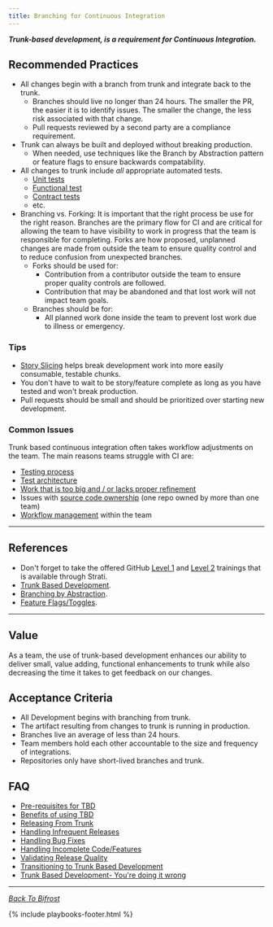 ```yaml
---
title: Branching for Continuous Integration
---
```


**_Trunk-based development, is a requirement for Continuous Integration._**

## Recommended Practices

- All changes begin with a branch from trunk and integrate back to the trunk.
  - Branches should live no longer than 24 hours. The smaller the PR, the easier it is to identify issues. The smaller the change, the less risk associated with that change.
  - Pull requests reviewed by a second party are a compliance requirement.
- Trunk can always be built and deployed without breaking production.
  - When needed, use techniques like the Branch by Abstraction pattern or feature flags to ensure backwards compatability.
- All changes to trunk include _all_ appropriate automated tests.
  - [Unit tests](../testing-process/unit-testing.html)
  - [Functional test](../testing-process/functional-testing.html)
  - [Contract tests](../testing-process/contract-testing.html)
  - etc.
- Branching vs. Forking: It is important that the right process be use for the right reason. Branches are the primary flow for CI
  and are critical for allowing the team to have visibility to work in progress that the team is responsible for completing. Forks
  are how proposed, unplanned changes are made from outside the team to ensure quality control and to reduce confusion from
  unexpected branches.
  - Forks should be used for:
    - Contribution from a contributor outside the team to ensure proper quality controls are followed.
    - Contribution that may be abandoned and that lost work will not impact team goals.
  - Branches should be for:
    - All planned work done inside the team to prevent lost work due to illness or emergency.

### Tips

- [Story Slicing](../work-decomposition/story-slicing.html) helps break
  development work into more easily consumable, testable chunks.
- You don't have to wait to be story/feature complete as long as you have tested
  and won't break production.
- Pull requests should be small and should be prioritized over starting new development.

### Common Issues

Trunk based continuous integration often takes workflow adjustments on the team.
The main reasons teams struggle with CI are:

- [Testing process](../testing-process/index.html)
- [Test architecture](../testing-process/index.html#testing-type-priority)
- [Work that is too big and / or lacks proper refinement](../work-decomposition/work-breakdown.html)
- Issues with [source code ownership](./source-ownership.html) (one repo owned by more than one team)
- [Workflow management](../workflow-management/workflow-process.html) within the team

---

## References

- Don't forget to take the offered GitHub [Level 1](https://strati.walmart.com/training/classes/git-user-training-1.html) and [Level 2](https://strati.walmart.com/training/classes/git-user-training-2.html) trainings that is available through Strati.
- [Trunk Based Development](https://trunkbaseddevelopment.com/).
- [Branching by Abstraction](https://www.branchbyabstraction.com/).
- [Feature Flags/Toggles](https://martinfowler.com/articles/feature-toggles.html).

---

## Value

As a team, the use of trunk-based development enhances our ability to
deliver small, value adding, functional enhancements to trunk while
also decreasing the time it takes to get feedback on our changes.

## Acceptance Criteria

- All Development begins with branching from trunk.
- The artifact resulting from changes to trunk is running in production.
- Branches live an average of less than 24 hours.
- Team members hold each other accountable to the size and frequency of integrations.
- Repositories only have short-lived branches and trunk.

## FAQ

- [Pre-requisites for TBD](https://trunkbaseddevelopment.com/deciding-factors/)
- [Benefits of using TBD](https://trunkbaseddevelopment.com/5-min-overview/)
- [Releasing From Trunk](https://trunkbaseddevelopment.com/release-from-trunk/)
- [Handling Infrequent Releases](https://trunkbaseddevelopment.com/youre-doing-it-wrong/#cherry-pick-of-bug-fixes-from-release-branches-to-the-trunk)
- [Handling Bug Fixes](https://trunkbaseddevelopment.com/branch-for-release/#fix-production-bugs-on-trunk)
- [Handling Incomplete Code/Features](https://trunkbaseddevelopment.com/feature-flags/)
- [Validating Release Quality](https://trunkbaseddevelopment.com/continuous-integration/#ci-services-bots-verifying-human-actions)
- [Transitioning to Trunk Based Development](https://medium.com/super-dispatch/the-transition-to-trunk-based-development-c131fd3ae361)
- [Trunk Based Development- You're doing it wrong](https://trunkbaseddevelopment.com/youre-doing-it-wrong/)

---

_[Back To Bifrost](../../index.html)_

{% include playbooks-footer.html %}
